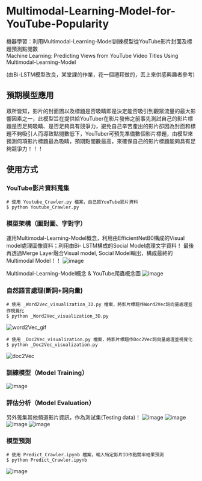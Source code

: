 # Multimodal-Learning-Model-for-YouTube-Popularity
機器學習：利用Multimodal-Learning-Model訓練模型從YouTube影片封面及標題預測點閱數   
Machine Learning: Predicting Views from YouTube Video Titles Using Multimodal-Learning-Model

(由Bi-LSTM模型改良，某堂課的作業，花一個禮拜做的，丟上來供感興趣者參考)
## 預期模型應用
眾所皆知，影片的封面圖以及標題是否吸睛即是決定能否吸引到觀眾流量的最大影響因素之一，此模型旨在提供給YouTuber在影片發佈之前事先測試自己的影片標題是否足夠吸睛、是否足夠具有競爭力，避免自己辛苦產出的影片卻因為封面和標題不夠吸引人而導致點閱數低下，YouTuber可預先準備數個影片標題，由模型來預測何項影片標題最為吸睛，預期點閱數最高，來確保自己的影片標題能夠具有足夠競爭力！！！


## 使用方式
### YouTube影片資料蒐集
```
# 使用 Youtube_Crawler.py 檔案，自己抓YouTube影片資料
$ python Youtube_Crawler.py 
```

### 模型架構（圖對圖、字對字）
運用Multimodal-Learning-Model概念，利用由EfficientNetB0構成的Visual model處理圖像資料；利用由Bi- LSTM構成的Social Model處理文字資料！
最後再透過Merge Layer融合Visual model, Social Model輸出，構成最終的Multimodal Model！！
![image](https://user-images.githubusercontent.com/111637364/208354494-c602e24a-8fd5-4125-b103-08cfb1096822.png)

Multimodal-Learning-Model概念 & YouTube爬蟲概念圖
![image](https://user-images.githubusercontent.com/111637364/208354700-9e42a03f-a7d8-47f1-9603-96059a2254cb.png)

### 自然語言處理(斷詞+詞向量)
```
# 使用 _Word2Vec_visualization_3D.py 檔案，將影片標題作Word2Vec詞向量處理並作視覺化
$ python _Word2Vec_visualization_3D.py 
```
![word2Vec_gif](https://user-images.githubusercontent.com/111637364/186734029-2d3c3d5e-e059-4a75-82d3-3ac3eb5242c7.gif)

```
# 使用 _Doc2Vec_visualization.py 檔案，將影片標題作Doc2Vec詞向量處理並視覺化
$ python _Doc2Vec_visualization.py 
```
![doc2Vec](https://user-images.githubusercontent.com/111637364/186747996-65ea93cc-5dc1-452b-8874-51aec3158ffe.jpg)


### 訓練模型（Model Training）
![image](https://user-images.githubusercontent.com/111637364/208354748-867413a9-9fcc-4d70-94a4-e39bbac6d023.png)


### 評估分析（Model Evaluation）
另外蒐集其他頻道影片資訊，作為測試集(Testing data)！
![image](https://user-images.githubusercontent.com/111637364/208354955-6d6f5eed-c068-4b10-84a4-4c1d7bfe15db.png)
![image](https://user-images.githubusercontent.com/111637364/208355454-574b48e6-e176-40d5-8c2d-93fdc4d62c6a.png)
![image](https://user-images.githubusercontent.com/111637364/208355470-69b6782e-1125-4176-b280-6d290ec41f60.png)
![image](https://user-images.githubusercontent.com/111637364/208355480-b6748649-8299-4e76-be31-c9d68d6defb7.png)

### 模型預測
```
# 使用 Predict_Crawler.ipynb 檔案，輸入特定影片ID作點閱率結果預測
$ python Predict_Crawler.ipynb
```
![image](https://user-images.githubusercontent.com/111637364/187491916-8c2fb094-fa9c-4e23-99a9-6980a4db11b1.png)


